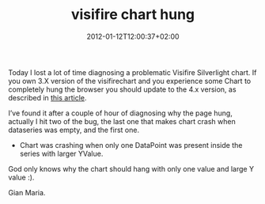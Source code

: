 ﻿---
title: "visifire chart hung"
description: ""
date: 2012-01-12T12:00:37+02:00
draft: false
tags: [General]
categories: [General]
---
Today I lost a lot of time diagnosing a problematic Visifire Silverlight chart. If you own 3.X version of the visifirechart and you experience some Chart to completely hung the browser you should update to the 4.x version, as described in [this article](http://www.visifire.com/blog/2011/12/23/visifire-silverlight-wpf-wp7-charts-gauges-v4-5-0-5-beta-released/).

I’ve found it after a couple of hour of diagnosing why the page hung, actually I hit two of the bug, the last one that makes chart crash when dataseries was empty, and the first one.

- Chart was crashing when only one DataPoint was present inside the series with larger YValue.

God only knows why the chart should hang with only one value and large Y value :).

Gian Maria.
